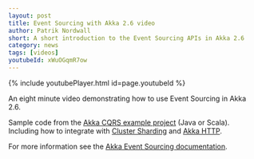 ```yaml
---
layout: post
title: Event Sourcing with Akka 2.6 video
author: Patrik Nordwall
short: A short introduction to the Event Sourcing APIs in Akka 2.6
category: news
tags: [videos]
youtubeId: xWuOGqmR7ow
---
```


{% include youtubePlayer.html id=page.youtubeId %}

An eight minute video demonstrating how to use Event Sourcing in Akka 2.6.

Sample code from the [Akka CQRS example project](https://doc.akka.io/docs/akka/current/project/examples.html#cqrs) (Java or Scala).
Including how to integrate with [Cluster Sharding](https://doc.akka.io/docs/akka/current/typed/cluster-sharding.html) and [Akka HTTP](https://doc.akka.io/docs/akka-http/current/index.html).
     
For more information see the [Akka Event Sourcing documentation](https://doc.akka.io/docs/akka/current/typed/persistence.html).
